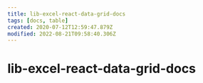 ```yaml
---
title: lib-excel-react-data-grid-docs
tags: [docs, table]
created: 2020-07-12T12:59:47.879Z
modified: 2022-08-21T09:58:40.306Z
---
```


# lib-excel-react-data-grid-docs
